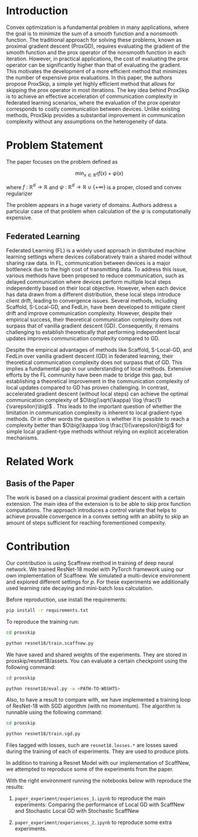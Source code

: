 # Introduction

Convex optimization is a fundamental problem in many applications, where the goal is to minimize the sum of a smooth function and a nonsmooth function. The traditional approach for solving these problems, known as proximal gradient descent (ProxGD), requires evaluating the gradient of the smooth function and the prox operator of the nonsmooth function in each iteration. However, in practical applications, the cost of evaluating the prox operator can be significantly higher than that of evaluating the gradient. This motivates the development of a more efficient method that minimizes the number of expensive prox evaluations. In this paper, the authors propose ProxSkip, a simple yet highly efficient method that allows for skipping the prox operator in most iterations. The key idea behind ProxSkip is to achieve an effective acceleration of communication complexity in federated learning scenarios, where the evaluation of the prox operator corresponds to costly communication between devices. Unlike existing methods, ProxSkip provides a substantial improvement in communication complexity without any assumptions on the heterogeneity of data.

# Problem Statement
The paper focuses on the problem defined as

$$\min_{x\in\mathbb{R}^d}f(x) +\psi(x)$$

where $f\ :\ \mathbb{R}^d\rightarrow\mathbb{R}$ and $\psi\ :\ \mathbb{R}^d\rightarrow\mathbb{R}\cup\{+\infty\}$ is a proper, closed and convex regularizer

The problem appears in a huge variety of domains. Authors address a particular case of that problem when calculation of the $\psi$ is computationally expensive.

## Federated Learning

Federated Learning (FL) is a widely used approach in distributed machine learning settings where devices collaboratively train a shared model without sharing raw data. In FL, communication between devices is a major bottleneck due to the high cost of transmitting data. To address this issue, various methods have been proposed to reduce communication, such as delayed communication where devices perform multiple local steps independently based on their local objective. However, when each device has data drawn from a different distribution, these local steps introduce client drift, leading to convergence issues. Several methods, including Scaffold, S-Local-GD, and FedLin, have been developed to mitigate client drift and improve communication complexity. However, despite their empirical success, their theoretical communication complexity does not surpass that of vanilla gradient descent (GD). Consequently, it remains challenging to establish theoretically that performing independent local updates improves communication complexity compared to GD.

Despite the empirical advantages of methods like Scaffold, S-Local-GD, and FedLin over vanilla gradient descent (GD) in federated learning, their theoretical communication complexity does not surpass that of GD. This implies a fundamental gap in our understanding of local methods. Extensive efforts by the FL community have been made to bridge this gap, but establishing a theoretical improvement in the communication complexity of local updates compared to GD has proven challenging. In contrast, accelerated gradient descent (without local steps) can achieve the optimal communication complexity of $O\big(\sqrt{\kappa} \log \frac{1}{\varepsilon}\big)$ . This leads to the important question of whether the limitation in communication complexity is inherent to local gradient-type methods. Or in other words the question is whether it is possible to reach a complexity better than $O\big(\kappa \log \frac{1}{\varepsilon}\big)$ for simple local gradient-type methods without relying on explicit acceleration mechanisms.

# Related Work

## Basis of the Paper

The work is based on a classical proximal gradient descent with a certain extension. The main idea of the extension is to be able to skip prox function computations. The approach introduces a control variate that helps to achieve provable convergence in a convex setting with an ability to skip an amount of steps sufficient for reaching forementioned compexity.

# Contribution

Our contribution is using Scaffnew method in training of deep neural network. We trained ResNet-18 model with PyTorch framework using our own implementation of Scaffnew. We simulated a multi-device environment and explored different settings for $p$. For these experiments we additionally used learning rate decaying and mini-batch loss calculation.

Before reproduction, use install the requirements:

```bash
pip install -r requirements.txt
```

To reproduce the training run:

```bash
cd proxskip

python resnet18/train.scaffnew.py
```

We have saved and shared weights of the experiments. They are stored in proxskip/resnet18/assets. You can evaluate a certain checkpoint using the following command: 

```bash
cd proxskip

python resnet18/eval.py -w <PATH-TO-WEGHTS>
```

Also, to have a result to compare with, we have implemented a training loop of ResNet-18 with SGD algorithm (with no momentum). The algorithm is runnable using the following command:

```bash
cd proxskip

python resnet18/train.sgd.py
```

Files tagged with losses, such are `resnet18.losses.*` are losses saved during the training of each of experiments. They are used to produce plots. 

In addition to training a Resnet Model with our implementation of ScaffNew, we attempted to reproduce some of the experiments from the paper. 

With the right environment running the notebooks below with reproduce the results: 

1. `paper_experiment/experiences_1.ipynb` to reproduce the main experiments: Comparing the performance of Local GD with ScaffNew and Stochastic Local GD with Stochastic ScaffNew

2. `paper_experiment/experiences_2.ipynb` to reproduce some extra experiments.
